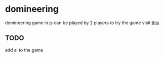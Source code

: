 # domineering
domineering game in js can be played by 2 players
to try the game visit [this](https://domineering.netlify.app/)
## TODO
add ai to the game
